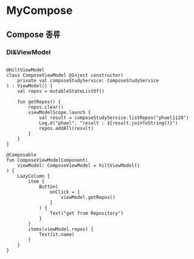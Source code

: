 # MyCompose
## Compose 종류

### DI&ViewModel
<pre><code>
@HiltViewModel
class ComposeViewModel @Inject constructor(
    private val composeStudyService: ComposeStudyService
) : ViewModel() {
    val repos = mutableStateListOf<ResRepo>()

    fun getRepos() {
        repos.clear()
        viewModelScope.launch {
            val result = composeStudyService.listRepos("phael1128")
            Log.d("phael", "result : ${result.joinToString()}")
            repos.addAll(result)
        }
    }
}
      
@Composable
fun ComposeViewModelComponent(
    viewModel: ComposeViewModel = hiltViewModel()
) {
    LazyColumn {
        item {
            Button(
                onClick = {
                    viewModel.getRepos()
                }
            ) {
                Text("get from Repository")
            }
        }
        items(viewModel.repos) {
            Text(it.name)
        }
    }
}
</code></pre>
